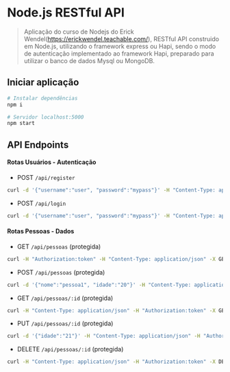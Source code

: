 # Node.js RESTful API
> Aplicação do curso de Nodejs do Erick Wendel(https://erickwendel.teachable.com/), RESTful API construido em Node.js, utilizando o framework express ou Hapi, sendo o modo de autenticação implementado ao framework Hapi, preparado para utilizar o banco de dados Mysql ou MongoDB.

## Iniciar aplicação
```bash
# Instalar dependências
npm i

# Servidor localhost:5000
npm start
```

## API Endpoints

#### Rotas Usuários - Autenticação
 - POST `/api/register` <br>
 ```bash
 curl -d '{"username":"user", "password":"mypass"}' -H "Content-Type: application/json" -X POST http://localhost:5000/api/register
 ```

 - POST `/api/login` <br>
 ```bash
 curl -d '{"username":"user", "password":"mypass"}' -H "Content-Type: application/json" -X POST http://localhost:5000/api/login
 ```

#### Rotas Pessoas - Dados
 - GET `/api/pessoas` (protegida) <br>
```bash
curl -H "Authorization:token" -H "Content-Type: application/json" -X GET http://localhost:5000/api/pessoas
```

 - POST `/api/pessoas` (protegida) <br>
 ```bash
 curl -d '{"nome":"pessoa1", "idade":"20"}' -H "Content-Type: application/json" -H "Authorization:token" -X POST http://localhost:5000/api/pessoas
 ```

 - GET `/api/pessoas/:id` (protegida) <br>
 ```bash
 curl -H "Content-Type: application/json" -H "Authorization:token" -X GET http://localhost:5000/api/pessoas/1
 ```

 - PUT `/api/pessoas/:id` (protegida) <br>
 ```bash
 curl -d '{"idade":"21"}' -H "Content-Type: application/json" -H "Authorization:token" -X PATCH http://localhost:5000/api/pessoas/1
 ```

 - DELETE `/api/pessoas/:id` (protegida) <br>
  ```bash
  curl -H "Content-Type: application/json" -H "Authorization:token" -X DELETE http://localhost:5000/api/pessoas/1
  ```
  
